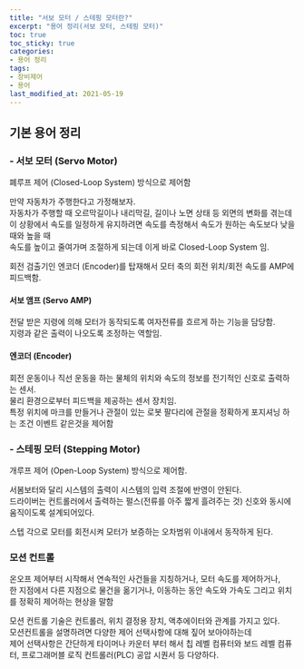 ```yaml
---
title: "서보 모터 / 스테핑 모터란?"
excerpt: "용어 정리(서보 모터, 스테핑 모터)"
toc: true
toc_sticky: true
categories:
- 용어 정리
tags:
- 장비제어
- 용어
last_modified_at: 2021-05-19
---
```

## 기본 용어 정리

### - 서보 모터 (Servo Motor)
폐루프 제어 (Closed-Loop System) 방식으로 제어함

만약 자동차가 주행한다고 가정해보자.  
자동차가 주행할 때 오르막길이나 내리막길, 길이나 노면 상태 등 외면의 변화를 겪는데  
이 상황에서 속도를 일정하게 유지하려면 속도를 측정해서 속도가 원하는 속도보다 낮을 때와 높을 때  
속도를 높이고 줄여가며 조절하게 되는데 이게 바로  Closed-Loop System 임.  

회전 검출기인 엔코더 (Encoder)를 탑재해서 모터 축의 회전 위치/회전 속도를 AMP에 피드백함.  

#### 서보 앰프 (Servo AMP)
전달 받은 지령에 의해 모터가 동작되도록 여자전류를 흐르게 하는 기능을 담당함.  
지령과 같은 출력이 나오도록 조정하는 역할임.  

#### 엔코더 (Encoder)
회전 운동이나 직선 운동을 하는 물체의 위치와 속도의 정보를 전기적인 신호로 출력하는 센서.  
물리 환경으로부터 피드백을 제공하는 센서 장치임.  
특정 위치에 마크를 만들거나 관절이 있는 로봇 팔다리에 관절을 정확하게 포지셔닝 하는 조건 이벤트 같은것을 제어함

### - 스테핑 모터 (Stepping Motor)
개루프 제어 (Open-Loop System) 방식으로 제어함.

서봄보터와 달리 시스템의 출력이 시스템의 입력 조절에 반영이 안된다.  
드라이버는 컨트롤러에서 출력하는 펄스(전류를 아주 짧게 흘려주는 것) 신호와 동시에 움직이도록 설계되어있다.  

스텝 각으로 모터를 회전시켜 모터가 보증하는 오차범위 이내에서 동작하게 된다.

### 모션 컨트롤
온오프 제어부터 시작해서 연속적인 사건들을 지칭하거나, 모터 속도를 제어하거나,  
한 지점에서 다른 지점으로 물건을 옮기거나, 이동하는 동안 속도와 가속도 그리고 위치를 정확히 제어하는 현상을 말함

모션 컨트롤 기술은 컨트롤러, 위치 결정용 장치, 액추에이터와 관계를 가지고 있다.  
모션컨트롤을 설명하려면 다양한 제어 선택사항에 대해 짚어 보아야하는데  
제어 선택사항은 간단하게 타이머나 카운터 부터 해서 칩 레벨 컴퓨터와 보드 레벨 컴퓨터, 프로그래머블 로직 컨트롤러(PLC) 공압 시퀀서 등 다양하다.  

